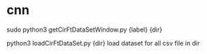 # cnn

sudo python3 getCirFtDataSetWindow.py {label} {dir}

python3 loadCirFtDataSet.py {dir}
  load dataset for all csv file in dir
